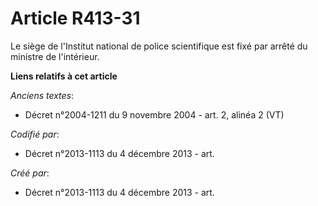 # Article R413-31

Le siège de l'Institut national de police scientifique est fixé par arrêté du ministre de l'intérieur.

**Liens relatifs à cet article**

_Anciens textes_:

  - Décret n°2004-1211 du 9 novembre 2004 - art. 2, alinéa 2 (VT)

_Codifié par_:

  - Décret n°2013-1113 du 4 décembre 2013 - art.

_Créé par_:

  - Décret n°2013-1113 du 4 décembre 2013 - art.
